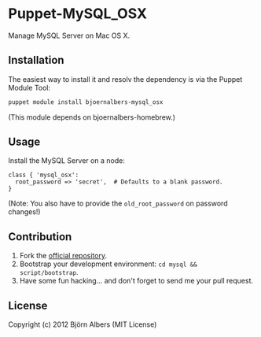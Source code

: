# Puppet-MySQL_OSX

Manage MySQL Server on Mac OS X.

## Installation

The easiest way to install it and resolv the dependency is via the Puppet Module Tool:

```bash
puppet module install bjoernalbers-mysql_osx
```

(This module depends on bjoernalbers-homebrew.)

## Usage

Install the MySQL Server on a node:

```puppet
class { 'mysql_osx':
  root_password => 'secret',  # Defaults to a blank password.
}
```

(Note: You also have to provide the `old_root_password` on password changes!)

## Contribution

1. Fork the [official repository](https://github.com/bjoernalbers/puppet-mysql).
2. Bootstrap your development environment: `cd mysql && script/bootstrap`.
3. Have some fun hacking... and don't forget to send me your pull request.

## License

Copyright (c) 2012 Björn Albers (MIT License)
